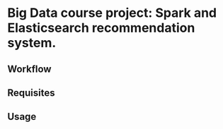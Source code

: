 # Big Data course project: Spark and Elasticsearch recommendation system.

## Workflow

## Requisites

## Usage
